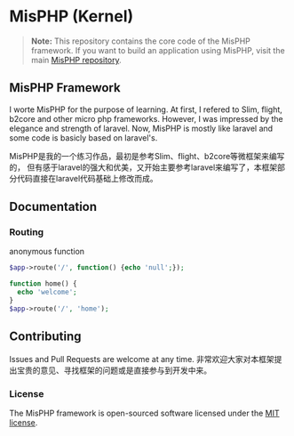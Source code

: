 # MisPHP (Kernel)

> **Note:** This repository contains the core code of the MisPHP framework. 
If you want to build an application using MisPHP, visit the main [MisPHP repository](https://github.com/takashiki/mis).

## MisPHP Framework

I worte MisPHP for the purpose of learning. At first, I refered to Slim, flight, b2core and other micro php frameworks. 
However, I was impressed by the elegance and strength of laravel. Now, MisPHP is mostly like laravel and some code is basicly based on laravel's.

MisPHP是我的一个练习作品，最初是参考Slim、flight、b2core等微框架来编写的，
但有感于laravel的强大和优美，又开始主要参考laravel来编写了，本框架部分代码直接在laravel代码基础上修改而成。

## Documentation

### Routing

anonymous function

```php
$app->route('/', function() {echo 'null';});
```

```php
function home() {
  echo 'welcome';
}
$app->route('/', 'home');
```

## Contributing

Issues and Pull Requests are welcome at any time.
非常欢迎大家对本框架提出宝贵的意见、寻找框架的问题或是直接参与到开发中来。

### License

The MisPHP framework is open-sourced software licensed under the [MIT license](http://opensource.org/licenses/MIT).
